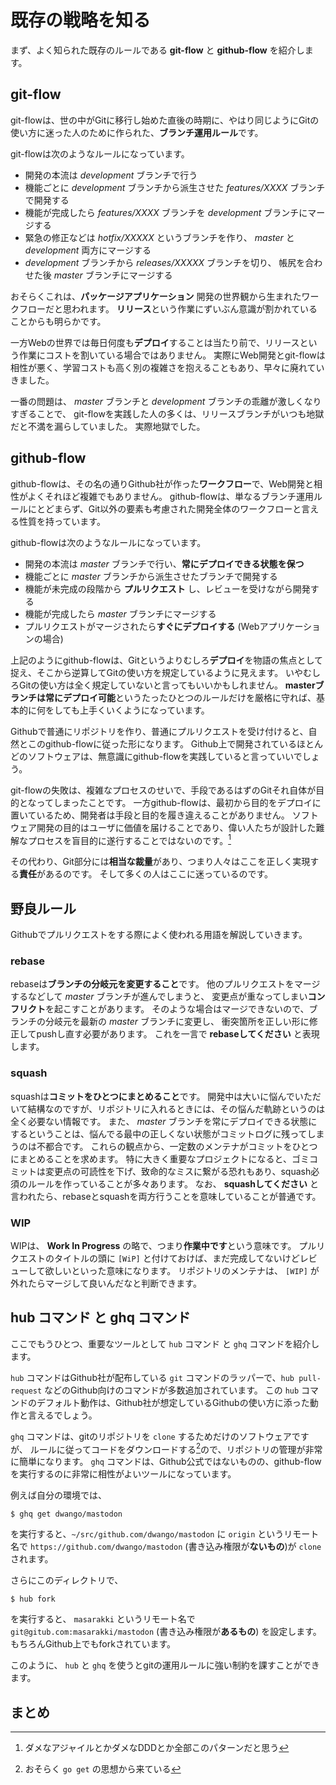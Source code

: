 # 既存の戦略を知る

まず、よく知られた既存のルールである **git-flow** と **github-flow** を紹介します。

## git-flow

git-flowは、世の中がGitに移行し始めた直後の時期に、やはり同じようにGitの使い方に迷った人のために作られた、**ブランチ運用ルール**です。

git-flowは次のようなルールになっています。

- 開発の本流は *development* ブランチで行う
- 機能ごとに *development* ブランチから派生させた *features/XXXX* ブランチで開発する
- 機能が完成したら *features/XXXX* ブランチを *development* ブランチにマージする
- 緊急の修正などは *hotfix/XXXXX* というブランチを作り、 *master* と *development* 両方にマージする
- *development* ブランチから *releases/XXXXX* ブランチを切り、 帳尻を合わせた後 *master* ブランチにマージする

おそらくこれは、**パッケージアプリケーション** 開発の世界観から生まれたワークフローだと思われます。
**リリース**という作業にずいぶん意識が割かれていることからも明らかです。

一方Webの世界では毎日何度も**デプロイ**することは当たり前で、リリースという作業にコストを割いている場合ではありません。
実際にWeb開発とgit-flowは相性が悪く、学習コストも高く別の複雑さを抱えることもあり、早々に廃れていきました。

一番の問題は、 *master* ブランチと *development* ブランチの乖離が激しくなりすぎることで、
git-flowを実践した人の多くは、リリースブランチがいつも地獄だと不満を漏らしていました。
実際地獄でした。

## github-flow

github-flowは、その名の通りGithub社が作った**ワークフロー**で、Web開発と相性がよくそれほど複雑でもありません。
github-flowは、単なるブランチ運用ルールにとどまらず、Git以外の要素も考慮された開発全体のワークフローと言える性質を持っています。

github-flowは次のようなルールになっています。

- 開発の本流は *master* ブランチで行い、**常にデプロイできる状態を保つ**
- 機能ごとに *master* ブランチから派生させたブランチで開発する
- 機能が未完成の段階から **プルリクエスト** し、レビューを受けながら開発する
- 機能が完成したら *master* ブランチにマージする
- プルリクエストがマージされたら**すぐにデプロイする** (Webアプリケーションの場合)

上記のようにgithub-flowは、Gitというよりむしろ**デプロイ**を物語の焦点として捉え、そこから逆算してGitの使い方を規定しているように見えます。
いやむしろGitの使い方は全く規定していないと言ってもいいかもしれません。
**masterブランチは常にデプロイ可能**というたったひとつのルールだけを厳格に守れば、基本的に何をしても上手くいくようになっています。

Githubで普通にリポジトリを作り、普通にプルリクエストを受け付けると、自然とこのgithub-flowに従った形になります。
Github上で開発されているほとんどのソフトウェアは、無意識にgithub-flowを実践していると言っていいでしょう。

git-flowの失敗は、複雑なプロセスのせいで、手段であるはずのGitそれ自体が目的となってしまったことです。
一方github-flowは、最初から目的をデプロイに置いているため、開発者は手段と目的を履き違えることがありません。
ソフトウェア開発の目的はユーザに価値を届けることであり、偉い人たちが設計した難解なプロセスを盲目的に遂行することではないのです。[^1]

その代わり、Git部分には**相当な裁量**があり、つまり人々はここを正しく実現する**責任**があるのです。
そして多くの人はここに迷っているのです。

[^1]: ダメなアジャイルとかダメなDDDとか全部このパターンだと思う

## 野良ルール

Githubでプルリクエストをする際によく使われる用語を解説していきます。

### rebase

rebaseは**ブランチの分岐元を変更すること**です。
他のプルリクエストをマージするなどして *master* ブランチが進んでしまうと、
変更点が重なってしまい**コンフリクト**を起こすことがあります。
そのような場合はマージできないので、ブランチの分岐元を最新の *master* ブランチに変更し、
衝突箇所を正しい形に修正してpushし直す必要があります。
これを一言で **rebaseしてください** と表現します。

### squash

squashは**コミットをひとつにまとめること**です。
開発中は大いに悩んでいただいて結構なのですが、リポジトリに入れるときには、その悩んだ軌跡というのは全く必要ない情報です。
また、 *master* ブランチを常にデプロイできる状態にするということは、悩んでる最中の正しくない状態がコミットログに残ってしまうのは不都合です。
これらの観点から、一定数のメンテナがコミットをひとつにまとめることを求めます。
特に大きく重要なプロジェクトになると、ゴミコミットは変更点の可読性を下げ、致命的なミスに繋がる恐れもあり、squash必須のルールを作っていることが多々あります。
なお、 **squashしてください** と言われたら、rebaseとsquashを両方行うことを意味していることが普通です。

### WIP

WIPは、 **Work In Progress** の略で、つまり**作業中です**という意味です。
プルリクエストのタイトルの頭に `[WiP]` と付けておけば、まだ完成してないけどレビューして欲しいといった意味になります。
リポジトリのメンテナは、 `[WIP]` が外れたらマージして良いんだなと判断できます。

## hub コマンド と ghq コマンド

ここでもうひとつ、重要なツールとして `hub` コマンド と `ghq` コマンドを紹介します。

`hub` コマンドはGithub社が配布している `git` コマンドのラッパーで、`hub pull-request` などのGithub向けのコマンドが多数追加されています。
この `hub` コマンドのデフォルト動作は、Github社が想定しているGithubの使い方に添った動作と言えるでしょう。

`ghq` コマンドは、gitのリポジトリを `clone` するためだけのソフトウェアですが、
ルールに従ってコードをダウンロードする[^2]ので、リポジトリの管理が非常に簡単になります。
`ghq` コマンドは、Github公式ではないものの、github-flow を実行するのに非常に相性がよいツールになっています。

例えば自分の環境では、

    $ ghq get dwango/mastodon

を実行すると、`~/src/github.com/dwango/mastodon` に `origin` というリモート名で `https://github.com/dwango/mastodon` (書き込み権限が**ないもの**)が `clone` されます。

さらにこのディレクトリで、

    $ hub fork

を実行すると、 `masarakki` というリモート名で `git@gitub.com:masarakki/mastodon` (書き込み権限が**あるもの**) を設定します。
もちろんGithub上でもforkされています。

このように、 `hub` と `ghq` を使うとgitの運用ルールに強い制約を課すことができます。

[^2]: おそらく `go get` の思想から来ている


## まとめ
